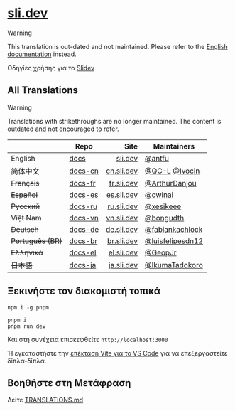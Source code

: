 # [sli.dev](https://sli.dev)

> [!WARNING]
>
> This translation is out-dated and not maintained. Please refer to the [English documentation](https://sli.dev) instead.

Οδηγίες χρήσης για το [Slidev](https://github.com/slidevjs/slidev)

## All Translations

> [!WARNING]
>
> Translations with strikethroughs are no longer maintained. The content is outdated and not encouraged to refer.

|                     | Repo                                           |                             Site | Maintainers                                                           |
| ------------------- | ---------------------------------------------- | -------------------------------: | --------------------------------------------------------------------- |
| English             | [docs](https://github.com/slidevjs/docs)       |       [sli.dev](https://sli.dev) | [@antfu](https://github.com/antfu)                                    |
| 简体中文            | [docs-cn](https://github.com/slidevjs/docs-cn) | [cn.sli.dev](https://cn.sli.dev) | [@QC-L](https://github.com/QC-L) [@Ivocin](https://github.com/Ivocin) |
| <del>Français       | [docs-fr](https://github.com/slidevjs/docs-fr) | [fr.sli.dev](https://fr.sli.dev) | [@ArthurDanjou](https://github.com/ArthurDanjou)                      |
| <del>Español        | [docs-es](https://github.com/slidevjs/docs-es) | [es.sli.dev](https://es.sli.dev) | [@owlnai](https://github.com/owlnai)                                  |
| <del>Русский        | [docs-ru](https://github.com/slidevjs/docs-ru) | [ru.sli.dev](https://ru.sli.dev) | [@xesjkeee](https://github.com/xesjkeee)                              |
| <del>Việt Nam       | [docs-vn](https://github.com/slidevjs/docs-vn) | [vn.sli.dev](https://vn.sli.dev) | [@bongudth](https://github.com/bongudth)                              |
| <del>Deutsch        | [docs-de](https://github.com/slidevjs/docs-de) | [de.sli.dev](https://de.sli.dev) | [@fabiankachlock](https://github.com/fabiankachlock)                  |
| <del>Português (BR) | [docs-br](https://github.com/slidevjs/docs-br) | [br.sli.dev](https://br.sli.dev) | [@luisfelipesdn12](https://github.com/luisfelipesdn12)                |
| <del>Ελληνικά       | [docs-el](https://github.com/slidevjs/docs-el) | [el.sli.dev](https://el.sli.dev) | [@GeopJr](https://github.com/GeopJr)                                  |
| <del>日本語         | [docs-ja](https://github.com/slidevjs/docs-el) | [ja.sli.dev](https://ja.sli.dev) | [@IkumaTadokoro](https://github.com/IkumaTadokoro)                    |

## Ξεκινήστε τον διακομιστή τοπικά

```
npm i -g pnpm

pnpm i
pnpm run dev
```

Και στη συνέχεια επισκεφθείτε `http://localhost:3000`

Ή εγκαταστήστε την [επέκταση Vite για το VS Code](https://marketplace.visualstudio.com/items?itemName=antfu.vite) για να επεξεργαστείτε δίπλα-δίπλα.

## Βοηθήστε στη Μετάφραση

Δείτε [TRANSLATIONS.md](/TRANSLATIONS.md)
